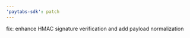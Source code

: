 ```yaml
---
'paytabs-sdk': patch
---
```


fix: enhance HMAC signature verification and add payload normalization
